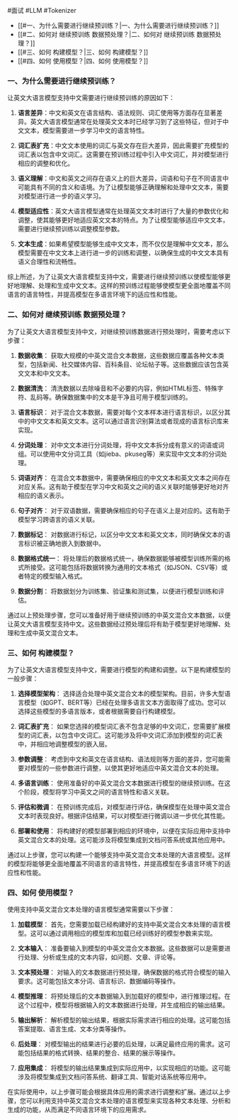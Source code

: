 #面试 #LLM #Tokenizer 

- [[#一、为什么需要进行继续预训练？|一、为什么需要进行继续预训练？]]
- [[#二、如何对 继续预训练 数据预处理？|二、如何对 继续预训练 数据预处理？]]
- [[#三、如何 构建模型？|三、如何 构建模型？]]
- [[#四、如何 使用模型？|四、如何 使用模型？]]

### 一、为什么需要进行继续预训练？
让英文大语言模型支持中文需要进行继续预训练的原因如下：

1. **语言差异**：中文和英文在语言结构、语法规则、词汇使用等方面存在显著差异。英文大语言模型通常在处理英文文本时已经学习到了这些特征，但对于中文文本，模型需要进一步学习中文的语言特性。

2. **词汇表扩充**：中文文本使用的词汇与英文存在巨大差异，因此需要扩充模型的词汇表以包含中文词汇。这需要在预训练过程中引入中文词汇，并对模型进行相应的调整和优化。

3. **语义理解**：中文和英文之间存在语义上的巨大差异，词语和句子在不同语言中可能具有不同的含义和语境。为了让模型能够正确理解和处理中文文本，需要对模型进行进一步的语义学习。

4. **模型适应性**：英文大语言模型通常在处理英文文本时进行了大量的参数优化和调整，使其能够更好地适应英文文本的特点。为了让模型能够适应中文文本，需要进行继续预训练以调整模型参数。

5. **文本生成**：如果希望模型能够生成中文文本，而不仅仅是理解中文文本，那么模型需要在中文文本上进行进一步的训练和调整，以确保生成的中文文本具有语义合理性和流畅性。

综上所述，为了让英文大语言模型支持中文，需要进行继续预训练以使模型能够更好地理解、处理和生成中文文本。这样的预训练过程能够使模型更全面地覆盖不同语言的语言特性，并提高模型在多语言环境下的适应性和性能。

### 二、如何对 继续预训练 数据预处理？
为了让英文大语言模型支持中文，对继续预训练数据进行预处理时，需要考虑以下步骤：

1. **数据收集**：
   获取大规模的中英文混合文本数据，这些数据应覆盖各种文本类型，包括新闻、社交媒体内容、百科条目、论坛帖子等。这些数据应该包含英文文本和中文文本。

2. **数据清洗**：
   清洗数据以去除噪音和不必要的内容，例如HTML标签、特殊字符、乱码等。确保数据集中的文本是干净且可用于模型训练的。

3. **语言标识**：
   对于混合文本数据，需要对每个文本样本进行语言标识，以区分其中的中文文本和英文文本。这可以通过语言识别算法或者现成的语言标识库来实现。

4. **分词处理**：
   对中文文本进行分词处理，将中文文本拆分成有意义的词语或词组。可以使用中文分词工具（如jieba、pkuseg等）来实现中文文本的分词处理。

5. **词语对齐**：
   在混合文本数据中，需要确保相应的中文文本和英文文本之间存在对应关系。这有助于模型在学习中文和英文之间的语义关联时能够更好地对齐相应的语义表示。

6. **句子对齐**：
   对于双语数据，需要确保相应的句子在语义上是对应的。这有助于模型学习跨语言的语义关联。

7. **数据标记**：
   对数据进行标记，以区分中文文本和英文文本，同时确保文本的语言标识被正确地嵌入到数据中。

8. **数据格式统一**：
   将处理后的数据格式统一，确保数据能够被模型训练所需的格式所接受。这可能包括将数据转换为通用的文本格式（如JSON、CSV等）或者特定的模型输入格式。

9. **数据分割**：
   将数据划分为训练集、验证集和测试集，以便进行模型训练和评估。

通过以上预处理步骤，您可以准备好用于继续预训练的中英文混合文本数据，以便让英文大语言模型支持中文。这些数据经过预处理后将有助于模型更好地理解、处理和生成中英文混合文本。

### 三、如何 构建模型？
为了让英文大语言模型支持中文，需要进行模型的构建和调整。以下是构建模型的一般步骤：

1. **选择模型架构**：
   选择适合处理中英文混合文本的模型架构。目前，许多大型语言模型（如GPT、BERT等）已经在处理多语言文本方面取得了成功。您可以选择这些模型的多语言版本，或者根据需要自行构建模型。

2. **词汇表扩充**：
   如果您选择的模型词汇表不包含足够的中文词汇，您需要扩展模型的词汇表，以包含中文词汇。这可能涉及将中文词汇添加到模型的词汇表中，并相应地调整模型的嵌入层。

3. **参数调整**：
   考虑到中文和英文在语言结构、语法规则等方面的差异，您可能需要对模型的一些参数进行调整，以使其更好地适应中英文混合文本的处理。

4. **多语言训练**：
   使用准备好的中英文混合文本数据进行模型的继续预训练。在这个阶段，模型将学习中英文之间的语言特性和语义关联。

5. **评估和微调**：
   在预训练完成后，对模型进行评估，确保模型在处理中英文混合文本时表现良好。根据评估结果，可以对模型进行微调以进一步优化其性能。

6. **部署和使用**：
   将构建好的模型部署到相应的环境中，以便在实际应用中支持中英文混合文本的处理。这可能涉及将模型集成到文档问答系统或其他应用中。

通过以上步骤，您可以构建一个能够支持中英文混合文本处理的大语言模型。这样的模型将能够更全面地覆盖不同语言的语言特性，并提高模型在多语言环境下的适应性和性能。

### 四、如何 使用模型？
使用支持中英文混合文本处理的语言模型通常需要以下步骤：

1. **加载模型**：
   首先，您需要加载已经构建好的支持中英文混合文本处理的语言模型。这可以通过调用相应的模型库和加载已经训练好的模型参数来实现。

2. **文本输入**：
   准备要输入到模型的中英文混合文本数据。这些数据可以是需要进行处理、分析或生成的文本内容，如问题、文章、评论等。

3. **文本预处理**：
   对输入的文本数据进行预处理，确保数据的格式符合模型的输入要求。这可能包括文本分词、语言标识、数据编码等操作。

4. **模型推理**：
   将预处理后的文本数据输入到加载好的模型中，进行推理过程。在这个过程中，模型将根据输入的文本数据进行处理，并生成相应的输出结果。

5. **输出解析**：
   解析模型的输出结果，根据实际需求进行相应的处理。这可能包括答案提取、语言生成、文本分类等操作。

6. **后处理**：
   对模型输出的结果进行必要的后处理，以满足最终应用的需求。这可能包括结果的格式转换、结果的整合、结果的展示等操作。

7. **应用集成**：
   将模型的输出结果集成到实际应用中，以实现相应的功能。这可能涉及将模型集成到文档问答系统、翻译工具、智能对话系统等应用中。

在实际使用中，以上步骤可能会根据具体应用的需求进行调整和扩展。通过以上步骤，您可以利用支持中英文混合文本处理的语言模型来实现各种文本处理、分析和生成的功能，从而满足不同语言环境下的应用需求。